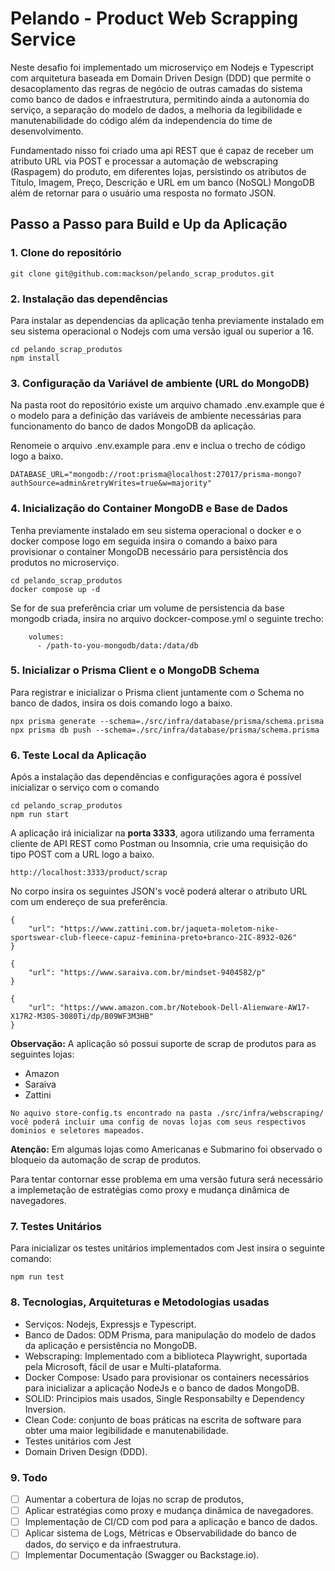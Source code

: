 # Pelando - Product Web Scrapping Service

Neste desafio foi implementado um microserviço em Nodejs e Typescript com arquitetura baseada em Domain Driven Design (DDD) que permite o desacoplamento das regras de negócio
de outras camadas do sistema como banco de dados e infraestrutura, permitindo ainda a autonomia do serviço, a separação do modelo de dados, a melhoria da legibilidade e manutenabilidade do código além da independencia do time de desenvolvimento.

Fundamentado nisso foi criado uma api REST que é capaz de receber um atributo URL via POST e processar a automação de webscraping (Raspagem) do produto, em diferentes lojas, persistindo os atributos de Título, Imagem, Preço, Descrição e URL em um banco (NoSQL) MongoDB além de retornar para o usuário uma resposta no formato JSON.

## Passo a Passo para Build e Up da Aplicação

### 1. Clone do repositório

```
git clone git@github.com:mackson/pelando_scrap_produtos.git
```

### 2. Instalação das dependências

Para instalar as dependencias da aplicação tenha previamente instalado em seu sistema operacional o Nodejs com uma versão igual ou superior a 16.

```
cd pelando_scrap_produtos
npm install
```

### 3. Configuração da Variável de ambiente (URL do MongoDB)

Na pasta root do repositório existe um arquivo chamado .env.example que é o modelo para a definição das variáveis de ambiente necessárias para funcionamento do banco de dados MongoDB da aplicação.

Renomeie o arquivo .env.example para .env e inclua o trecho de código logo a baixo.

```
DATABASE_URL="mongodb://root:prisma@localhost:27017/prisma-mongo?authSource=admin&retryWrites=true&w=majority"
```
### 4. Inicialização do Container MongoDB e Base de Dados

Tenha previamente instalado em seu sistema operacional o docker e o docker compose logo em seguida insira o comando a baixo para provisionar o container MongoDB necessário para persistência dos produtos no microserviço.

```
cd pelando_scrap_produtos
docker compose up -d
```

Se for de sua preferência criar um volume de persistencia da base mongodb criada, insira no arquivo dockcer-compose.yml o seguinte trecho:

```
    volumes:
      - /path-to-you-mongodb/data:/data/db
```

### 5. Inicializar o Prisma Client e o MongoDB Schema

Para registrar e inicializar o Prisma client juntamente com o Schema no banco de dados, insira os dois comando logo a baixo.

```
npx prisma generate --schema=./src/infra/database/prisma/schema.prisma
npx prisma db push --schema=./src/infra/database/prisma/schema.prisma

```

### 6. Teste Local da Aplicação

Após a instalação das dependências e configurações agora é possível inicializar o serviço com o comando

```
cd pelando_scrap_produtos
npm run start
```

A aplicação irá inicializar na <strong>porta 3333</strong>, agora utilizando uma ferramenta cliente de API REST como Postman ou Insomnia, crie uma requisição do tipo POST com a URL logo a baixo.

```
http://localhost:3333/product/scrap
```

No corpo insira os seguintes JSON's você poderá alterar o atributo URL com um endereço de sua preferência.

```
{
	"url": "https://www.zattini.com.br/jaqueta-moletom-nike-sportswear-club-fleece-capuz-feminina-preto+branco-2IC-8932-026"
}
```

```
{
	"url": "https://www.saraiva.com.br/mindset-9404582/p"
}
```

```
{
	"url": "https://www.amazon.com.br/Notebook-Dell-Alienware-AW17-X17R2-M30S-3080Ti/dp/B09WF3M3HB"
}
```

<strong>Observação:</strong>
A aplicação só possui suporte de scrap de produtos para as seguintes lojas:

- Amazon
- Saraiva
- Zattini

```
No aquivo store-config.ts encontrado na pasta ./src/infra/webscraping/ você poderá incluir uma config de novas lojas com seus respectivos dominios e seletores mapeados.
```

<strong>Atenção:</strong>
Em algumas lojas como Americanas e Submarino foi observado o bloqueio da automação de scrap de produtos.

Para tentar contornar esse problema em uma versão futura será necessário a implemetação de estratégias como proxy e mudança dinâmica de navegadores.

### 7. Testes Unitários

Para inicializar os testes unitários implementados com Jest insira o seguinte comando:

```
npm run test
```

### 8. Tecnologias, Arquiteturas e Metodologias usadas

- Serviços: Nodejs, Expressjs e Typescript.
- Banco de Dados: ODM Prisma, para manipulação do modelo de dados da aplicação e persistência no MongoDB.
- Webscraping: Implementado com a biblioteca Playwright, suportada pela Microsoft, fácil de usar e Multi-plataforma.
- Docker Compose: Usado para provisionar os containers necessários para inicializar a aplicação NodeJs e o banco de dados MongoDB.
- SOLID: Principios mais usados, Single Responsabilty e Dependency Inversion.
- Clean Code: conjunto de boas práticas na escrita de software para obter uma maior legibilidade e manutenabilidade.
- Testes unitários com Jest
- Domain Driven Design (DDD).

### 9. Todo

- [ ] Aumentar a cobertura de lojas no scrap de produtos,
- [ ] Aplicar estratégias como proxy e mudança dinâmica de navegadores.
- [ ] Implementação de CI/CD com pod para a aplicação e banco de dados.
- [ ] Aplicar sistema de Logs, Métricas e Observabilidade do banco de dados, do serviço e da infraestrutura.
- [ ] Implementar Documentação (Swagger ou Backstage.io).
